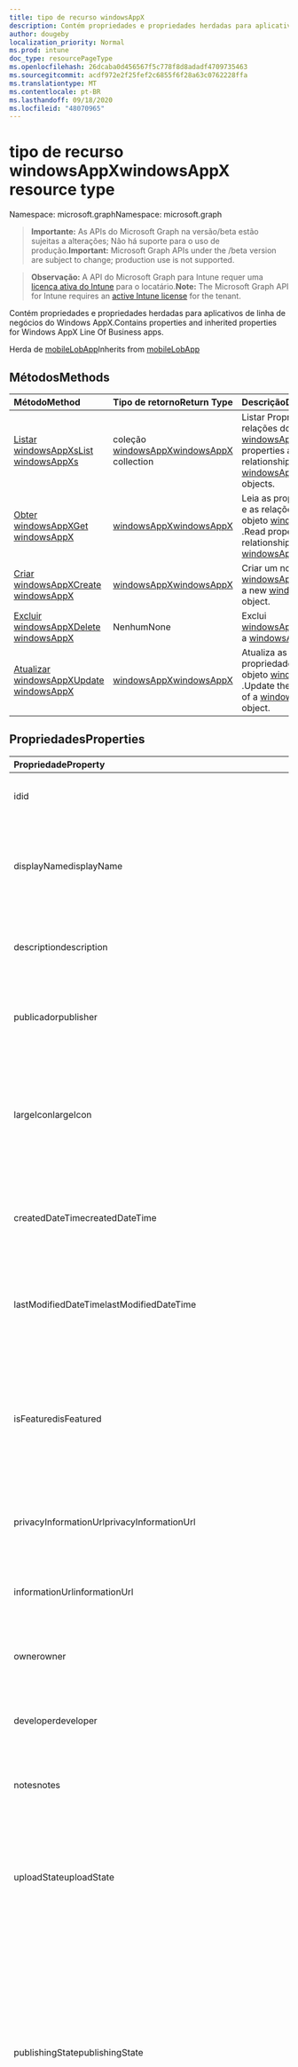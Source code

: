 ```yaml
---
title: tipo de recurso windowsAppX
description: Contém propriedades e propriedades herdadas para aplicativos de linha de negócios do Windows AppX.
author: dougeby
localization_priority: Normal
ms.prod: intune
doc_type: resourcePageType
ms.openlocfilehash: 26dcaba0d456567f5c778f8d8adadf4709735463
ms.sourcegitcommit: acdf972e2f25fef2c6855f6f28a63c0762228ffa
ms.translationtype: MT
ms.contentlocale: pt-BR
ms.lasthandoff: 09/18/2020
ms.locfileid: "48070965"
---
```

# <a name="windowsappx-resource-type"></a><span data-ttu-id="df361-103">tipo de recurso windowsAppX</span><span class="sxs-lookup"><span data-stu-id="df361-103">windowsAppX resource type</span></span>

<span data-ttu-id="df361-104">Namespace: microsoft.graph</span><span class="sxs-lookup"><span data-stu-id="df361-104">Namespace: microsoft.graph</span></span>

> <span data-ttu-id="df361-105">**Importante:** As APIs do Microsoft Graph na versão/beta estão sujeitas a alterações; Não há suporte para o uso de produção.</span><span class="sxs-lookup"><span data-stu-id="df361-105">**Important:** Microsoft Graph APIs under the /beta version are subject to change; production use is not supported.</span></span>

> <span data-ttu-id="df361-106">**Observação:** A API do Microsoft Graph para Intune requer uma [licença ativa do Intune](https://go.microsoft.com/fwlink/?linkid=839381) para o locatário.</span><span class="sxs-lookup"><span data-stu-id="df361-106">**Note:** The Microsoft Graph API for Intune requires an [active Intune license](https://go.microsoft.com/fwlink/?linkid=839381) for the tenant.</span></span>

<span data-ttu-id="df361-107">Contém propriedades e propriedades herdadas para aplicativos de linha de negócios do Windows AppX.</span><span class="sxs-lookup"><span data-stu-id="df361-107">Contains properties and inherited properties for Windows AppX Line Of Business apps.</span></span>


<span data-ttu-id="df361-108">Herda de [mobileLobApp](../resources/intune-apps-mobilelobapp.md)</span><span class="sxs-lookup"><span data-stu-id="df361-108">Inherits from [mobileLobApp](../resources/intune-apps-mobilelobapp.md)</span></span>

## <a name="methods"></a><span data-ttu-id="df361-109">Métodos</span><span class="sxs-lookup"><span data-stu-id="df361-109">Methods</span></span>
|<span data-ttu-id="df361-110">Método</span><span class="sxs-lookup"><span data-stu-id="df361-110">Method</span></span>|<span data-ttu-id="df361-111">Tipo de retorno</span><span class="sxs-lookup"><span data-stu-id="df361-111">Return Type</span></span>|<span data-ttu-id="df361-112">Descrição</span><span class="sxs-lookup"><span data-stu-id="df361-112">Description</span></span>|
|:---|:---|:---|
|[<span data-ttu-id="df361-113">Listar windowsAppXs</span><span class="sxs-lookup"><span data-stu-id="df361-113">List windowsAppXs</span></span>](../api/intune-apps-windowsappx-list.md)|<span data-ttu-id="df361-114">coleção [windowsAppX](../resources/intune-apps-windowsappx.md)</span><span class="sxs-lookup"><span data-stu-id="df361-114">[windowsAppX](../resources/intune-apps-windowsappx.md) collection</span></span>|<span data-ttu-id="df361-115">Listar Propriedades e relações dos objetos [windowsAppX](../resources/intune-apps-windowsappx.md) .</span><span class="sxs-lookup"><span data-stu-id="df361-115">List properties and relationships of the [windowsAppX](../resources/intune-apps-windowsappx.md) objects.</span></span>|
|[<span data-ttu-id="df361-116">Obter windowsAppX</span><span class="sxs-lookup"><span data-stu-id="df361-116">Get windowsAppX</span></span>](../api/intune-apps-windowsappx-get.md)|[<span data-ttu-id="df361-117">windowsAppX</span><span class="sxs-lookup"><span data-stu-id="df361-117">windowsAppX</span></span>](../resources/intune-apps-windowsappx.md)|<span data-ttu-id="df361-118">Leia as propriedades e as relações do objeto [windowsAppX](../resources/intune-apps-windowsappx.md) .</span><span class="sxs-lookup"><span data-stu-id="df361-118">Read properties and relationships of the [windowsAppX](../resources/intune-apps-windowsappx.md) object.</span></span>|
|[<span data-ttu-id="df361-119">Criar windowsAppX</span><span class="sxs-lookup"><span data-stu-id="df361-119">Create windowsAppX</span></span>](../api/intune-apps-windowsappx-create.md)|[<span data-ttu-id="df361-120">windowsAppX</span><span class="sxs-lookup"><span data-stu-id="df361-120">windowsAppX</span></span>](../resources/intune-apps-windowsappx.md)|<span data-ttu-id="df361-121">Criar um novo objeto [windowsAppX](../resources/intune-apps-windowsappx.md) .</span><span class="sxs-lookup"><span data-stu-id="df361-121">Create a new [windowsAppX](../resources/intune-apps-windowsappx.md) object.</span></span>|
|[<span data-ttu-id="df361-122">Excluir windowsAppX</span><span class="sxs-lookup"><span data-stu-id="df361-122">Delete windowsAppX</span></span>](../api/intune-apps-windowsappx-delete.md)|<span data-ttu-id="df361-123">Nenhum</span><span class="sxs-lookup"><span data-stu-id="df361-123">None</span></span>|<span data-ttu-id="df361-124">Exclui [windowsAppX](../resources/intune-apps-windowsappx.md).</span><span class="sxs-lookup"><span data-stu-id="df361-124">Deletes a [windowsAppX](../resources/intune-apps-windowsappx.md).</span></span>|
|[<span data-ttu-id="df361-125">Atualizar windowsAppX</span><span class="sxs-lookup"><span data-stu-id="df361-125">Update windowsAppX</span></span>](../api/intune-apps-windowsappx-update.md)|[<span data-ttu-id="df361-126">windowsAppX</span><span class="sxs-lookup"><span data-stu-id="df361-126">windowsAppX</span></span>](../resources/intune-apps-windowsappx.md)|<span data-ttu-id="df361-127">Atualiza as propriedades de um objeto [windowsAppX](../resources/intune-apps-windowsappx.md) .</span><span class="sxs-lookup"><span data-stu-id="df361-127">Update the properties of a [windowsAppX](../resources/intune-apps-windowsappx.md) object.</span></span>|

## <a name="properties"></a><span data-ttu-id="df361-128">Propriedades</span><span class="sxs-lookup"><span data-stu-id="df361-128">Properties</span></span>
|<span data-ttu-id="df361-129">Propriedade</span><span class="sxs-lookup"><span data-stu-id="df361-129">Property</span></span>|<span data-ttu-id="df361-130">Tipo</span><span class="sxs-lookup"><span data-stu-id="df361-130">Type</span></span>|<span data-ttu-id="df361-131">Descrição</span><span class="sxs-lookup"><span data-stu-id="df361-131">Description</span></span>|
|:---|:---|:---|
|<span data-ttu-id="df361-132">id</span><span class="sxs-lookup"><span data-stu-id="df361-132">id</span></span>|<span data-ttu-id="df361-133">Cadeia de caracteres</span><span class="sxs-lookup"><span data-stu-id="df361-133">String</span></span>|<span data-ttu-id="df361-134">Chave da entidade.</span><span class="sxs-lookup"><span data-stu-id="df361-134">Key of the entity.</span></span> <span data-ttu-id="df361-135">Herdado de [mobileApp](../resources/intune-shared-mobileapp.md)</span><span class="sxs-lookup"><span data-stu-id="df361-135">Inherited from [mobileApp](../resources/intune-shared-mobileapp.md)</span></span>|
|<span data-ttu-id="df361-136">displayName</span><span class="sxs-lookup"><span data-stu-id="df361-136">displayName</span></span>|<span data-ttu-id="df361-137">Cadeia de caracteres</span><span class="sxs-lookup"><span data-stu-id="df361-137">String</span></span>|<span data-ttu-id="df361-138">O título do aplicativo importado ou definido pelo administrador.</span><span class="sxs-lookup"><span data-stu-id="df361-138">The admin provided or imported title of the app.</span></span> <span data-ttu-id="df361-139">Herdado de [mobileApp](../resources/intune-shared-mobileapp.md)</span><span class="sxs-lookup"><span data-stu-id="df361-139">Inherited from [mobileApp](../resources/intune-shared-mobileapp.md)</span></span>|
|<span data-ttu-id="df361-140">description</span><span class="sxs-lookup"><span data-stu-id="df361-140">description</span></span>|<span data-ttu-id="df361-141">String</span><span class="sxs-lookup"><span data-stu-id="df361-141">String</span></span>|<span data-ttu-id="df361-142">A descrição do aplicativo.</span><span class="sxs-lookup"><span data-stu-id="df361-142">The description of the app.</span></span> <span data-ttu-id="df361-143">Herdado de [mobileApp](../resources/intune-shared-mobileapp.md)</span><span class="sxs-lookup"><span data-stu-id="df361-143">Inherited from [mobileApp](../resources/intune-shared-mobileapp.md)</span></span>|
|<span data-ttu-id="df361-144">publicador</span><span class="sxs-lookup"><span data-stu-id="df361-144">publisher</span></span>|<span data-ttu-id="df361-145">String</span><span class="sxs-lookup"><span data-stu-id="df361-145">String</span></span>|<span data-ttu-id="df361-146">O publicador do aplicativo.</span><span class="sxs-lookup"><span data-stu-id="df361-146">The publisher of the app.</span></span> <span data-ttu-id="df361-147">Herdado de [mobileApp](../resources/intune-shared-mobileapp.md)</span><span class="sxs-lookup"><span data-stu-id="df361-147">Inherited from [mobileApp](../resources/intune-shared-mobileapp.md)</span></span>|
|<span data-ttu-id="df361-148">largeIcon</span><span class="sxs-lookup"><span data-stu-id="df361-148">largeIcon</span></span>|[<span data-ttu-id="df361-149">mimeContent</span><span class="sxs-lookup"><span data-stu-id="df361-149">mimeContent</span></span>](../resources/intune-shared-mimecontent.md)|<span data-ttu-id="df361-150">O ícone grande, a ser exibido nos detalhes do aplicativo e usado para o carregamento do ícone.</span><span class="sxs-lookup"><span data-stu-id="df361-150">The large icon, to be displayed in the app details and used for upload of the icon.</span></span> <span data-ttu-id="df361-151">Herdado de [mobileApp](../resources/intune-shared-mobileapp.md)</span><span class="sxs-lookup"><span data-stu-id="df361-151">Inherited from [mobileApp](../resources/intune-shared-mobileapp.md)</span></span>|
|<span data-ttu-id="df361-152">createdDateTime</span><span class="sxs-lookup"><span data-stu-id="df361-152">createdDateTime</span></span>|<span data-ttu-id="df361-153">DateTimeOffset</span><span class="sxs-lookup"><span data-stu-id="df361-153">DateTimeOffset</span></span>|<span data-ttu-id="df361-154">A data e a hora da criação do aplicativo.</span><span class="sxs-lookup"><span data-stu-id="df361-154">The date and time the app was created.</span></span> <span data-ttu-id="df361-155">Herdado de [mobileApp](../resources/intune-shared-mobileapp.md)</span><span class="sxs-lookup"><span data-stu-id="df361-155">Inherited from [mobileApp](../resources/intune-shared-mobileapp.md)</span></span>|
|<span data-ttu-id="df361-156">lastModifiedDateTime</span><span class="sxs-lookup"><span data-stu-id="df361-156">lastModifiedDateTime</span></span>|<span data-ttu-id="df361-157">DateTimeOffset</span><span class="sxs-lookup"><span data-stu-id="df361-157">DateTimeOffset</span></span>|<span data-ttu-id="df361-158">A data e a hora que o aplicativo foi modificado pela última vez.</span><span class="sxs-lookup"><span data-stu-id="df361-158">The date and time the app was last modified.</span></span> <span data-ttu-id="df361-159">Herdado de [mobileApp](../resources/intune-shared-mobileapp.md)</span><span class="sxs-lookup"><span data-stu-id="df361-159">Inherited from [mobileApp](../resources/intune-shared-mobileapp.md)</span></span>|
|<span data-ttu-id="df361-160">isFeatured</span><span class="sxs-lookup"><span data-stu-id="df361-160">isFeatured</span></span>|<span data-ttu-id="df361-161">Boolean</span><span class="sxs-lookup"><span data-stu-id="df361-161">Boolean</span></span>|<span data-ttu-id="df361-162">O valor que indica se o aplicativo está marcado como em destaque pelo administrador. Herdado de [mobileApp](../resources/intune-shared-mobileapp.md)</span><span class="sxs-lookup"><span data-stu-id="df361-162">The value indicating whether the app is marked as featured by the admin. Inherited from [mobileApp](../resources/intune-shared-mobileapp.md)</span></span>|
|<span data-ttu-id="df361-163">privacyInformationUrl</span><span class="sxs-lookup"><span data-stu-id="df361-163">privacyInformationUrl</span></span>|<span data-ttu-id="df361-164">String</span><span class="sxs-lookup"><span data-stu-id="df361-164">String</span></span>|<span data-ttu-id="df361-165">A URL da declaração de privacidade.</span><span class="sxs-lookup"><span data-stu-id="df361-165">The privacy statement Url.</span></span> <span data-ttu-id="df361-166">Herdado de [mobileApp](../resources/intune-shared-mobileapp.md)</span><span class="sxs-lookup"><span data-stu-id="df361-166">Inherited from [mobileApp](../resources/intune-shared-mobileapp.md)</span></span>|
|<span data-ttu-id="df361-167">informationUrl</span><span class="sxs-lookup"><span data-stu-id="df361-167">informationUrl</span></span>|<span data-ttu-id="df361-168">String</span><span class="sxs-lookup"><span data-stu-id="df361-168">String</span></span>|<span data-ttu-id="df361-169">A URL de informações adicionais.</span><span class="sxs-lookup"><span data-stu-id="df361-169">The more information Url.</span></span> <span data-ttu-id="df361-170">Herdado de [mobileApp](../resources/intune-shared-mobileapp.md)</span><span class="sxs-lookup"><span data-stu-id="df361-170">Inherited from [mobileApp](../resources/intune-shared-mobileapp.md)</span></span>|
|<span data-ttu-id="df361-171">owner</span><span class="sxs-lookup"><span data-stu-id="df361-171">owner</span></span>|<span data-ttu-id="df361-172">Cadeia de caracteres</span><span class="sxs-lookup"><span data-stu-id="df361-172">String</span></span>|<span data-ttu-id="df361-173">O proprietário do conteúdo.</span><span class="sxs-lookup"><span data-stu-id="df361-173">The owner of the app.</span></span> <span data-ttu-id="df361-174">Herdado de [mobileApp](../resources/intune-shared-mobileapp.md)</span><span class="sxs-lookup"><span data-stu-id="df361-174">Inherited from [mobileApp](../resources/intune-shared-mobileapp.md)</span></span>|
|<span data-ttu-id="df361-175">developer</span><span class="sxs-lookup"><span data-stu-id="df361-175">developer</span></span>|<span data-ttu-id="df361-176">String</span><span class="sxs-lookup"><span data-stu-id="df361-176">String</span></span>|<span data-ttu-id="df361-177">O desenvolvedor do aplicativo.</span><span class="sxs-lookup"><span data-stu-id="df361-177">The developer of the app.</span></span> <span data-ttu-id="df361-178">Herdado de [mobileApp](../resources/intune-shared-mobileapp.md)</span><span class="sxs-lookup"><span data-stu-id="df361-178">Inherited from [mobileApp](../resources/intune-shared-mobileapp.md)</span></span>|
|<span data-ttu-id="df361-179">notes</span><span class="sxs-lookup"><span data-stu-id="df361-179">notes</span></span>|<span data-ttu-id="df361-180">String</span><span class="sxs-lookup"><span data-stu-id="df361-180">String</span></span>|<span data-ttu-id="df361-181">Anotações do aplicativo.</span><span class="sxs-lookup"><span data-stu-id="df361-181">Notes for the app.</span></span> <span data-ttu-id="df361-182">Herdado de [mobileApp](../resources/intune-shared-mobileapp.md)</span><span class="sxs-lookup"><span data-stu-id="df361-182">Inherited from [mobileApp](../resources/intune-shared-mobileapp.md)</span></span>|
|<span data-ttu-id="df361-183">uploadState</span><span class="sxs-lookup"><span data-stu-id="df361-183">uploadState</span></span>|<span data-ttu-id="df361-184">Int32</span><span class="sxs-lookup"><span data-stu-id="df361-184">Int32</span></span>|<span data-ttu-id="df361-185">O estado de upload.</span><span class="sxs-lookup"><span data-stu-id="df361-185">The upload state.</span></span> <span data-ttu-id="df361-186">Os valores possíveis são: 0- `Not Ready` , 1- `Ready` , 2- `Processing` .</span><span class="sxs-lookup"><span data-stu-id="df361-186">Possible values are: 0 - `Not Ready`, 1 - `Ready`, 2 - `Processing`.</span></span> <span data-ttu-id="df361-187">Herdado de [mobileApp](../resources/intune-shared-mobileapp.md)</span><span class="sxs-lookup"><span data-stu-id="df361-187">Inherited from [mobileApp](../resources/intune-shared-mobileapp.md)</span></span>|
|<span data-ttu-id="df361-188">publishingState</span><span class="sxs-lookup"><span data-stu-id="df361-188">publishingState</span></span>|[<span data-ttu-id="df361-189">mobileAppPublishingState</span><span class="sxs-lookup"><span data-stu-id="df361-189">mobileAppPublishingState</span></span>](../resources/intune-apps-mobileapppublishingstate.md)|<span data-ttu-id="df361-190">O estado de publicação do aplicativo.</span><span class="sxs-lookup"><span data-stu-id="df361-190">The publishing state for the app.</span></span> <span data-ttu-id="df361-191">O aplicativo não pode ser assinado, a menos que ele seja publicado.</span><span class="sxs-lookup"><span data-stu-id="df361-191">The app cannot be assigned unless the app is published.</span></span> <span data-ttu-id="df361-192">Herdado de [mobileApp](../resources/intune-shared-mobileapp.md).</span><span class="sxs-lookup"><span data-stu-id="df361-192">Inherited from [mobileApp](../resources/intune-shared-mobileapp.md).</span></span> <span data-ttu-id="df361-193">Os valores possíveis são: `notPublished`, `processing`, `published`.</span><span class="sxs-lookup"><span data-stu-id="df361-193">Possible values are: `notPublished`, `processing`, `published`.</span></span>|
|<span data-ttu-id="df361-194">isAssigned</span><span class="sxs-lookup"><span data-stu-id="df361-194">isAssigned</span></span>|<span data-ttu-id="df361-195">Boolean</span><span class="sxs-lookup"><span data-stu-id="df361-195">Boolean</span></span>|<span data-ttu-id="df361-196">O valor que indica se o aplicativo é atribuído a pelo menos um grupo.</span><span class="sxs-lookup"><span data-stu-id="df361-196">The value indicating whether the app is assigned to at least one group.</span></span> <span data-ttu-id="df361-197">Herdado de [mobileApp](../resources/intune-shared-mobileapp.md)</span><span class="sxs-lookup"><span data-stu-id="df361-197">Inherited from [mobileApp](../resources/intune-shared-mobileapp.md)</span></span>|
|<span data-ttu-id="df361-198">roleScopeTagIds</span><span class="sxs-lookup"><span data-stu-id="df361-198">roleScopeTagIds</span></span>|<span data-ttu-id="df361-199">Coleção de cadeias de caracteres</span><span class="sxs-lookup"><span data-stu-id="df361-199">String collection</span></span>|<span data-ttu-id="df361-200">Lista de IDs de marca de escopo para este aplicativo móvel.</span><span class="sxs-lookup"><span data-stu-id="df361-200">List of scope tag ids for this mobile app.</span></span> <span data-ttu-id="df361-201">Herdado de [mobileApp](../resources/intune-shared-mobileapp.md)</span><span class="sxs-lookup"><span data-stu-id="df361-201">Inherited from [mobileApp](../resources/intune-shared-mobileapp.md)</span></span>|
|<span data-ttu-id="df361-202">dependentAppCount</span><span class="sxs-lookup"><span data-stu-id="df361-202">dependentAppCount</span></span>|<span data-ttu-id="df361-203">Int32</span><span class="sxs-lookup"><span data-stu-id="df361-203">Int32</span></span>|<span data-ttu-id="df361-204">O número total de dependências do aplicativo filho.</span><span class="sxs-lookup"><span data-stu-id="df361-204">The total number of dependencies the child app has.</span></span> <span data-ttu-id="df361-205">Herdado de [mobileApp](../resources/intune-shared-mobileapp.md)</span><span class="sxs-lookup"><span data-stu-id="df361-205">Inherited from [mobileApp](../resources/intune-shared-mobileapp.md)</span></span>|
|<span data-ttu-id="df361-206">supersedingAppCount</span><span class="sxs-lookup"><span data-stu-id="df361-206">supersedingAppCount</span></span>|<span data-ttu-id="df361-207">Int32</span><span class="sxs-lookup"><span data-stu-id="df361-207">Int32</span></span>|<span data-ttu-id="df361-208">O número total de aplicativos que este aplicativo substitui direta ou indiretamente.</span><span class="sxs-lookup"><span data-stu-id="df361-208">The total number of apps this app directly or indirectly supersedes.</span></span> <span data-ttu-id="df361-209">Herdado de [mobileApp](../resources/intune-shared-mobileapp.md)</span><span class="sxs-lookup"><span data-stu-id="df361-209">Inherited from [mobileApp](../resources/intune-shared-mobileapp.md)</span></span>|
|<span data-ttu-id="df361-210">supersededAppCount</span><span class="sxs-lookup"><span data-stu-id="df361-210">supersededAppCount</span></span>|<span data-ttu-id="df361-211">Int32</span><span class="sxs-lookup"><span data-stu-id="df361-211">Int32</span></span>|<span data-ttu-id="df361-212">O número total de aplicativos que este aplicativo está substituindo direta ou indiretamente por.</span><span class="sxs-lookup"><span data-stu-id="df361-212">The total number of apps this app is directly or indirectly superseded by.</span></span> <span data-ttu-id="df361-213">Herdado de [mobileApp](../resources/intune-shared-mobileapp.md)</span><span class="sxs-lookup"><span data-stu-id="df361-213">Inherited from [mobileApp](../resources/intune-shared-mobileapp.md)</span></span>|
|<span data-ttu-id="df361-214">committedContentVersion</span><span class="sxs-lookup"><span data-stu-id="df361-214">committedContentVersion</span></span>|<span data-ttu-id="df361-215">String</span><span class="sxs-lookup"><span data-stu-id="df361-215">String</span></span>|<span data-ttu-id="df361-216">A versão do conteúdo interno confirmado.</span><span class="sxs-lookup"><span data-stu-id="df361-216">The internal committed content version.</span></span> <span data-ttu-id="df361-217">Herdado de [mobileLobApp](../resources/intune-apps-mobilelobapp.md)</span><span class="sxs-lookup"><span data-stu-id="df361-217">Inherited from [mobileLobApp](../resources/intune-apps-mobilelobapp.md)</span></span>|
|<span data-ttu-id="df361-218">fileName</span><span class="sxs-lookup"><span data-stu-id="df361-218">fileName</span></span>|<span data-ttu-id="df361-219">String</span><span class="sxs-lookup"><span data-stu-id="df361-219">String</span></span>|<span data-ttu-id="df361-220">O nome do arquivo do aplicativo Lob principal.</span><span class="sxs-lookup"><span data-stu-id="df361-220">The name of the main Lob application file.</span></span> <span data-ttu-id="df361-221">Herdado de [mobileLobApp](../resources/intune-apps-mobilelobapp.md)</span><span class="sxs-lookup"><span data-stu-id="df361-221">Inherited from [mobileLobApp](../resources/intune-apps-mobilelobapp.md)</span></span>|
|<span data-ttu-id="df361-222">size</span><span class="sxs-lookup"><span data-stu-id="df361-222">size</span></span>|<span data-ttu-id="df361-223">Int64</span><span class="sxs-lookup"><span data-stu-id="df361-223">Int64</span></span>|<span data-ttu-id="df361-224">O tamanho total, incluindo todos os arquivos carregados.</span><span class="sxs-lookup"><span data-stu-id="df361-224">The total size, including all uploaded files.</span></span> <span data-ttu-id="df361-225">Herdado de [mobileLobApp](../resources/intune-apps-mobilelobapp.md)</span><span class="sxs-lookup"><span data-stu-id="df361-225">Inherited from [mobileLobApp](../resources/intune-apps-mobilelobapp.md)</span></span>|
|<span data-ttu-id="df361-226">applicableArchitectures</span><span class="sxs-lookup"><span data-stu-id="df361-226">applicableArchitectures</span></span>|[<span data-ttu-id="df361-227">windowsArchitecture</span><span class="sxs-lookup"><span data-stu-id="df361-227">windowsArchitecture</span></span>](../resources/intune-apps-windowsarchitecture.md)|<span data-ttu-id="df361-228">As arquiteturas do Windows nas quais este aplicativo pode ser executado.</span><span class="sxs-lookup"><span data-stu-id="df361-228">The Windows architecture(s) for which this app can run on.</span></span> <span data-ttu-id="df361-229">Os possíveis valores são: `none`, `x86`, `x64`, `arm`, `neutral`, `arm64`.</span><span class="sxs-lookup"><span data-stu-id="df361-229">Possible values are: `none`, `x86`, `x64`, `arm`, `neutral`, `arm64`.</span></span>|
|<span data-ttu-id="df361-230">identityName</span><span class="sxs-lookup"><span data-stu-id="df361-230">identityName</span></span>|<span data-ttu-id="df361-231">String</span><span class="sxs-lookup"><span data-stu-id="df361-231">String</span></span>|<span data-ttu-id="df361-232">O Nome da Identidade.</span><span class="sxs-lookup"><span data-stu-id="df361-232">The Identity Name.</span></span>|
|<span data-ttu-id="df361-233">identityPublisherHash</span><span class="sxs-lookup"><span data-stu-id="df361-233">identityPublisherHash</span></span>|<span data-ttu-id="df361-234">String</span><span class="sxs-lookup"><span data-stu-id="df361-234">String</span></span>|<span data-ttu-id="df361-235">O Hash do Publicador de Identidade.</span><span class="sxs-lookup"><span data-stu-id="df361-235">The Identity Publisher Hash.</span></span>|
|<span data-ttu-id="df361-236">identityResourceIdentifier</span><span class="sxs-lookup"><span data-stu-id="df361-236">identityResourceIdentifier</span></span>|<span data-ttu-id="df361-237">String</span><span class="sxs-lookup"><span data-stu-id="df361-237">String</span></span>|<span data-ttu-id="df361-238">O Identificador de Recurso da Identidade.</span><span class="sxs-lookup"><span data-stu-id="df361-238">The Identity Resource Identifier.</span></span>|
|<span data-ttu-id="df361-239">isBundle</span><span class="sxs-lookup"><span data-stu-id="df361-239">isBundle</span></span>|<span data-ttu-id="df361-240">Boolean</span><span class="sxs-lookup"><span data-stu-id="df361-240">Boolean</span></span>|<span data-ttu-id="df361-241">Se o aplicativo é um pacote ou não.</span><span class="sxs-lookup"><span data-stu-id="df361-241">Whether or not the app is a bundle.</span></span>|
|<span data-ttu-id="df361-242">minimumSupportedOperatingSystem</span><span class="sxs-lookup"><span data-stu-id="df361-242">minimumSupportedOperatingSystem</span></span>|[<span data-ttu-id="df361-243">windowsMinimumOperatingSystem</span><span class="sxs-lookup"><span data-stu-id="df361-243">windowsMinimumOperatingSystem</span></span>](../resources/intune-apps-windowsminimumoperatingsystem.md)|<span data-ttu-id="df361-244">O valor do sistema de operacional mínimo aplicável.</span><span class="sxs-lookup"><span data-stu-id="df361-244">The value for the minimum applicable operating system.</span></span>|
|<span data-ttu-id="df361-245">identityVersion</span><span class="sxs-lookup"><span data-stu-id="df361-245">identityVersion</span></span>|<span data-ttu-id="df361-246">String</span><span class="sxs-lookup"><span data-stu-id="df361-246">String</span></span>|<span data-ttu-id="df361-247">A versão da identidade.</span><span class="sxs-lookup"><span data-stu-id="df361-247">The identity version.</span></span>|

## <a name="relationships"></a><span data-ttu-id="df361-248">Relacionamentos</span><span class="sxs-lookup"><span data-stu-id="df361-248">Relationships</span></span>
|<span data-ttu-id="df361-249">Relação</span><span class="sxs-lookup"><span data-stu-id="df361-249">Relationship</span></span>|<span data-ttu-id="df361-250">Tipo</span><span class="sxs-lookup"><span data-stu-id="df361-250">Type</span></span>|<span data-ttu-id="df361-251">Descrição</span><span class="sxs-lookup"><span data-stu-id="df361-251">Description</span></span>|
|:---|:---|:---|
|<span data-ttu-id="df361-252">categories</span><span class="sxs-lookup"><span data-stu-id="df361-252">categories</span></span>|<span data-ttu-id="df361-253">Coleção [mobileAppCategory](../resources/intune-apps-mobileappcategory.md)</span><span class="sxs-lookup"><span data-stu-id="df361-253">[mobileAppCategory](../resources/intune-apps-mobileappcategory.md) collection</span></span>|<span data-ttu-id="df361-254">A lista de categorias para este aplicativo.</span><span class="sxs-lookup"><span data-stu-id="df361-254">The list of categories for this app.</span></span> <span data-ttu-id="df361-255">Herdado de [mobileApp](../resources/intune-shared-mobileapp.md)</span><span class="sxs-lookup"><span data-stu-id="df361-255">Inherited from [mobileApp](../resources/intune-shared-mobileapp.md)</span></span>|
|<span data-ttu-id="df361-256">assignments</span><span class="sxs-lookup"><span data-stu-id="df361-256">assignments</span></span>|<span data-ttu-id="df361-257">Coleção [mobileAppAssignment](../resources/intune-apps-mobileappassignment.md)</span><span class="sxs-lookup"><span data-stu-id="df361-257">[mobileAppAssignment](../resources/intune-apps-mobileappassignment.md) collection</span></span>|<span data-ttu-id="df361-258">A lista de atribuições de grupo para esse aplicativo móvel.</span><span class="sxs-lookup"><span data-stu-id="df361-258">The list of group assignments for this mobile app.</span></span> <span data-ttu-id="df361-259">Herdado de [mobileApp](../resources/intune-shared-mobileapp.md)</span><span class="sxs-lookup"><span data-stu-id="df361-259">Inherited from [mobileApp](../resources/intune-shared-mobileapp.md)</span></span>|
|<span data-ttu-id="df361-260">installSummary</span><span class="sxs-lookup"><span data-stu-id="df361-260">installSummary</span></span>|[<span data-ttu-id="df361-261">mobileAppInstallSummary</span><span class="sxs-lookup"><span data-stu-id="df361-261">mobileAppInstallSummary</span></span>](../resources/intune-apps-mobileappinstallsummary.md)|<span data-ttu-id="df361-262">Resumo de instalação do aplicativo móvel.</span><span class="sxs-lookup"><span data-stu-id="df361-262">Mobile App Install Summary.</span></span> <span data-ttu-id="df361-263">Herdado de [mobileApp](../resources/intune-shared-mobileapp.md)</span><span class="sxs-lookup"><span data-stu-id="df361-263">Inherited from [mobileApp](../resources/intune-shared-mobileapp.md)</span></span>|
|<span data-ttu-id="df361-264">deviceStatuses</span><span class="sxs-lookup"><span data-stu-id="df361-264">deviceStatuses</span></span>|<span data-ttu-id="df361-265">coleção [mobileAppInstallStatus](../resources/intune-apps-mobileappinstallstatus.md)</span><span class="sxs-lookup"><span data-stu-id="df361-265">[mobileAppInstallStatus](../resources/intune-apps-mobileappinstallstatus.md) collection</span></span>|<span data-ttu-id="df361-266">A lista de Estados de instalação para este aplicativo móvel.</span><span class="sxs-lookup"><span data-stu-id="df361-266">The list of installation states for this mobile app.</span></span> <span data-ttu-id="df361-267">Herdado de [mobileApp](../resources/intune-shared-mobileapp.md)</span><span class="sxs-lookup"><span data-stu-id="df361-267">Inherited from [mobileApp](../resources/intune-shared-mobileapp.md)</span></span>|
|<span data-ttu-id="df361-268">userStatuses</span><span class="sxs-lookup"><span data-stu-id="df361-268">userStatuses</span></span>|<span data-ttu-id="df361-269">coleção [userAppInstallStatus](../resources/intune-apps-userappinstallstatus.md)</span><span class="sxs-lookup"><span data-stu-id="df361-269">[userAppInstallStatus](../resources/intune-apps-userappinstallstatus.md) collection</span></span>|<span data-ttu-id="df361-270">A lista de Estados de instalação para este aplicativo móvel.</span><span class="sxs-lookup"><span data-stu-id="df361-270">The list of installation states for this mobile app.</span></span> <span data-ttu-id="df361-271">Herdado de [mobileApp](../resources/intune-shared-mobileapp.md)</span><span class="sxs-lookup"><span data-stu-id="df361-271">Inherited from [mobileApp](../resources/intune-shared-mobileapp.md)</span></span>|
|<span data-ttu-id="df361-272">relações</span><span class="sxs-lookup"><span data-stu-id="df361-272">relationships</span></span>|<span data-ttu-id="df361-273">coleção [mobileAppRelationship](../resources/intune-apps-mobileapprelationship.md)</span><span class="sxs-lookup"><span data-stu-id="df361-273">[mobileAppRelationship](../resources/intune-apps-mobileapprelationship.md) collection</span></span>|<span data-ttu-id="df361-274">O conjunto de relações diretas para este aplicativo.</span><span class="sxs-lookup"><span data-stu-id="df361-274">The set of direct relationships for this app.</span></span> <span data-ttu-id="df361-275">Herdado de [mobileApp](../resources/intune-shared-mobileapp.md)</span><span class="sxs-lookup"><span data-stu-id="df361-275">Inherited from [mobileApp](../resources/intune-shared-mobileapp.md)</span></span>|
|<span data-ttu-id="df361-276">contentVersions</span><span class="sxs-lookup"><span data-stu-id="df361-276">contentVersions</span></span>|<span data-ttu-id="df361-277">Coleção [mobileAppContent](../resources/intune-apps-mobileappcontent.md)</span><span class="sxs-lookup"><span data-stu-id="df361-277">[mobileAppContent](../resources/intune-apps-mobileappcontent.md) collection</span></span>|<span data-ttu-id="df361-278">A lista das versões de conteúdo deste aplicativo.</span><span class="sxs-lookup"><span data-stu-id="df361-278">The list of content versions for this app.</span></span> <span data-ttu-id="df361-279">Herdado de [mobileLobApp](../resources/intune-apps-mobilelobapp.md)</span><span class="sxs-lookup"><span data-stu-id="df361-279">Inherited from [mobileLobApp](../resources/intune-apps-mobilelobapp.md)</span></span>|

## <a name="json-representation"></a><span data-ttu-id="df361-280">Representação JSON</span><span class="sxs-lookup"><span data-stu-id="df361-280">JSON Representation</span></span>
<span data-ttu-id="df361-281">Veja a seguir uma representação JSON do recurso.</span><span class="sxs-lookup"><span data-stu-id="df361-281">Here is a JSON representation of the resource.</span></span>
<!-- {
  "blockType": "resource",
  "keyProperty": "id",
  "@odata.type": "microsoft.graph.windowsAppX"
}
-->
``` json
{
  "@odata.type": "#microsoft.graph.windowsAppX",
  "id": "String (identifier)",
  "displayName": "String",
  "description": "String",
  "publisher": "String",
  "largeIcon": {
    "@odata.type": "microsoft.graph.mimeContent",
    "type": "String",
    "value": "binary"
  },
  "createdDateTime": "String (timestamp)",
  "lastModifiedDateTime": "String (timestamp)",
  "isFeatured": true,
  "privacyInformationUrl": "String",
  "informationUrl": "String",
  "owner": "String",
  "developer": "String",
  "notes": "String",
  "uploadState": 1024,
  "publishingState": "String",
  "isAssigned": true,
  "roleScopeTagIds": [
    "String"
  ],
  "dependentAppCount": 1024,
  "supersedingAppCount": 1024,
  "supersededAppCount": 1024,
  "committedContentVersion": "String",
  "fileName": "String",
  "size": 1024,
  "applicableArchitectures": "String",
  "identityName": "String",
  "identityPublisherHash": "String",
  "identityResourceIdentifier": "String",
  "isBundle": true,
  "minimumSupportedOperatingSystem": {
    "@odata.type": "microsoft.graph.windowsMinimumOperatingSystem",
    "v8_0": true,
    "v8_1": true,
    "v10_0": true,
    "v10_1607": true,
    "v10_1703": true,
    "v10_1709": true,
    "v10_1803": true,
    "v10_1809": true,
    "v10_1903": true
  },
  "identityVersion": "String"
}
```






